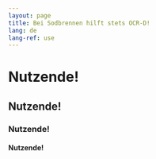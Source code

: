 ```yaml
---
layout: page
title: Bei Sodbrennen hilft stets OCR-D!
lang: de
lang-ref: use
---
```


# Nutzende!
## Nutzende!
### Nutzende!
#### Nutzende!


